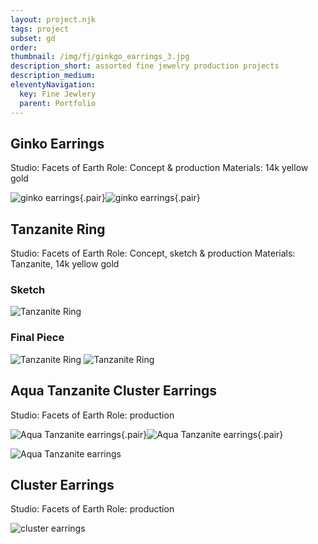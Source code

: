 ```yaml
---
layout: project.njk
tags: project
subset: gd
order:
thumbnail: /img/fj/ginkgo_earrings_3.jpg
description_short: assorted fine jewelry production projects
description_medium:
eleventyNavigation:
  key: Fine Jewlery
  parent: Portfolio
---
```


## Ginko Earrings

Studio: Facets of Earth
Role: Concept & production
Materials: 14k yellow gold

![ginko earrings](/img/fj/ginkgo_earrings_1.jpg){.pair}![ginko earrings](/img/fj/ginkgo_earrings_3.jpg){.pair}

## Tanzanite Ring

Studio: Facets of Earth
Role: Concept, sketch & production
Materials: Tanzanite, 14k yellow gold

### Sketch

![Tanzanite Ring](/img/fj/tanzanite_sketch.jpg)

### Final Piece

![Tanzanite Ring](/img/fj/tanzanite_final_1.jpg)
![Tanzanite Ring](/img/fj/tanzanite_final_2.jpg)

## Aqua Tanzanite Cluster Earrings

Studio: Facets of Earth
Role: production

![Aqua Tanzanite earrings](/img/fj/aqua_tanz_cluster_1.jpg){.pair}![Aqua Tanzanite earrings](/img/fj/aqua_tanz_cluster_2.jpg){.pair}

![Aqua Tanzanite earrings](/img/fj/aqua_tanz_cluster_3.jpg)

## Cluster Earrings

Studio: Facets of Earth
Role: production

![cluster earrings](/img/fj/gold_cluster_earrings.jpg)
